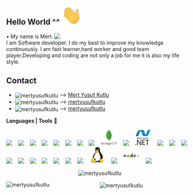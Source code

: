 <h2> Hello World ^^ <img src="https://raw.githubusercontent.com/ABSphreak/ABSphreak/master/gifs/Hi.gif" width="55px"></h2>

<img align='right' src='https://camo.githubusercontent.com/a0b79366a6a40db964a34c087f8326df74f8c05ab8a82bdec44bca480a62c11c/687474703a2f2f6f63746f6465782e6769746875622e636f6d2f696d616765732f6461667470756e6b746f6361742d6775792e676966' width='375"'>

• My name is Mert. I am Software developer. I do my best to improve my knowledge continuously. I am fast learner,hard worker and good team player.Developing and coding are not only a job for me it is also my life style.

## Contact
- <img align="center" src="https://raw.githubusercontent.com/rahuldkjain/github-profile-readme-generator/master/src/images/icons/Social/linked-in-alt.svg" alt="mertyusufkutlu" height="30" width="40" /> --> [Mert Yusuf Kutlu](https://www.linkedin.com/in/mert-yusuf-kutlu-8b31ba142/)
- <img align="center" src="https://raw.githubusercontent.com/rahuldkjain/github-profile-readme-generator/master/src/images/icons/Social/twitter.svg" alt="mertyusufkutlu" height="30" width="40" />[](url)  --> [mertyusufkutlu](https://twitter.com/mertyusufkutlu)
- <img align="center" src="https://raw.githubusercontent.com/rahuldkjain/github-profile-readme-generator/master/src/images/icons/Social/instagram.svg" alt="mertyusufkutlu" height="30" width="40" /> --> [mertyusufkutlu](https://www.instagram.com/mertyusufkutlu)

**Languages | Tools** 🎨
<!-- 1-C++ 
     2-JavaScript
     3-AspNet MVC 
     4- HTML5
     5- CSS3
     6- C
     7- C#
     8- Pyhton
     9- .Net Core
     10 MySQL -->

<p align="left">
  

  <img src="https://upload.wikimedia.org/wikipedia/commons/c/cf/Angular_full_color_logo.svg" height="45px"/>
  <span>&nbsp;&nbsp;</span>
     
  <img src= "https://upload.wikimedia.org/wikipedia/commons/thumb/9/95/Vue.js_Logo_2.svg/1184px-Vue.js_Logo_2.svg.png" height="45px"/>
  <span>&nbsp;&nbsp;</span>
     
  <img src="https://upload.wikimedia.org/wikipedia/commons/thumb/6/6e/JetBrains_Rider_Icon.svg/640px-JetBrains_Rider_Icon.svg.png" height="45px" />
  <span>&nbsp;&nbsp;</span>  
     
  <img src="https://upload.wikimedia.org/wikipedia/commons/thumb/2/29/Postgresql_elephant.svg/745px-Postgresql_elephant.svg.png" height="45px" />
  <span>&nbsp;&nbsp;</span>     
     
  <img src="https://www.vectorlogo.zone/logos/elastic/elastic-icon.svg" height="45px" />
  <span>&nbsp;&nbsp;</span> 
     
  <img src="https://www.vectorlogo.zone/logos/microsoft_azure/microsoft_azure-icon.svg" height="45px" />
  <span>&nbsp;&nbsp;</span>   
     
  <img src="https://www.vectorlogo.zone/logos/elasticco_kibana/elasticco_kibana-icon.svg" height="45px" />
  <span>&nbsp;&nbsp;</span> 
     
  <img src="https://upload.wikimedia.org/wikipedia/commons/thumb/c/c0/WebStorm_Icon.svg/1200px-WebStorm_Icon.svg.png" height="45px" />
  <span>&nbsp;&nbsp;</span> 
     
  <img src="https://raw.githubusercontent.com/devicons/devicon/master/icons/mongodb/mongodb-original-wordmark.svg" height="45px" />
  <span>&nbsp;&nbsp;</span>
     
  <img src="https://upload.wikimedia.org/wikipedia/commons/9/99/Unofficial_JavaScript_logo_2.svg" height="45px" />
  <span>&nbsp;&nbsp;</span>
  <img src="https://raw.githubusercontent.com/devicons/devicon/master/icons/dot-net/dot-net-original-wordmark.svg" height="45px" />
  <span>&nbsp;&nbsp;</span>
     
  <img src="https://upload.wikimedia.org/wikipedia/commons/6/61/HTML5_logo_and_wordmark.svg" height="45px" />
  <span>&nbsp;&nbsp;</span>
     
  <img src="https://upload.wikimedia.org/wikipedia/commons/thumb/d/d5/CSS3_logo_and_wordmark.svg/1200px-CSS3_logo_and_wordmark.svg.png" height="45px" />
  <span>&nbsp;&nbsp;</span>
     
  <img src="https://cdn.iconscout.com/icon/free/png-512/c-programming-569564.png" height="45px" />
  <span>&nbsp;&nbsp;</span>
     
  <img src="https://www.freeiconspng.com/uploads/c-logo-icon-18.png" height="45px" />
  <span>&nbsp;&nbsp;</span>
     
  <img src="https://upload.wikimedia.org/wikipedia/commons/c/c3/Python-logo-notext.svg" height="45px" />
  <span>&nbsp;&nbsp;</span>
     
  <img src="https://upload.wikimedia.org/wikipedia/commons/e/ee/.NET_Core_Logo.svg" height="45px" />
  <span>&nbsp;&nbsp;</span>
  
  <img src="https://www.vectorlogo.zone/logos/figma/figma-icon.svg" height="45px" />
  <span>&nbsp;&nbsp;</span>
     
  <img src="https://www.vectorlogo.zone/logos/git-scm/git-scm-icon.svg" height="45px" />
  <span>&nbsp;&nbsp;</span>
     
  <img src="https://www.svgrepo.com/show/303229/microsoft-sql-server-logo.svg" height="45px" />
  <span>&nbsp;&nbsp;</span>
  
  <img src="https://www.vectorlogo.zone/logos/kubernetes/kubernetes-icon.svg" height="45px" />
  <span>&nbsp;&nbsp;</span>   
     
  <img src="https://raw.githubusercontent.com/devicons/devicon/master/icons/linux/linux-original.svg" height="45px" />
  <span>&nbsp;&nbsp;</span>     
     
  <img src="https://www.vectorlogo.zone/logos/mariadb/mariadb-icon.svg" height="45px" />
  <span>&nbsp;&nbsp;</span>   
          
  <img src="https://raw.githubusercontent.com/devicons/devicon/master/icons/nodejs/nodejs-original-wordmark.svg" height="45px" />
  <span>&nbsp;&nbsp;</span>  
     
  <img src=" https://www.vectorlogo.zone/logos/unity3d/unity3d-icon.svg" height="45px" />
  <span>&nbsp;&nbsp;</span>  
     
    
     
 </p>

<p align="center"><img src="https://github-readme-stats.vercel.app/api?username=mertyusufkutlu&show_icons=true&theme=gotham" alt="mertyusufkutlu" />

<p align="center"><img align="left" src="https://github-readme-stats.vercel.app/api/top-langs?username=mertyusufkutlu&show_icons=true&theme=gotham" alt="mertyusufkutlu"/>
<p align="center"><img align="center" src="https://github-readme-stats.vercel.app/api?username=mertyusufkutlu&show_icons=true&theme=gotham" alt="mertyusufkutlu" />

